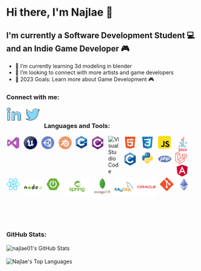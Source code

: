 # Hi there, I'm Najlae 👋 

## I'm currently a Software Development Student 💻 and an Indie Game Developer 🎮

- 🎲 I’m currently learning 3d modeling in blender
- 👯 I’m looking to connect with more artists and game developers
- 🥅 2023 Goals: Learn more about Game Development 🎮

### Connect with me:

[<img align="left" alt="LinkedIn" width="40px" src="./img/linkedin2.png" style="padding-right:10px;" />](https://linkedin.com/in/najlae-abarghache)

[<img align="left" alt="twitter" width="40px" src="./img/twitter2.png" style="padding-right:10px;" />](https://twitter.com/najlaaaae0)
&nbsp;&nbsp;

### Languages and Tools:
<img align="left" alt="Visual Studio" width="36px" src="./img/visual-studio2.png" style="padding-right:10px;" />
<img align="left" alt="Unreal" width="36px" src="./img/unreal2.png" style="padding-right:10px;" />
<img align="left" alt="Unity" width="36px" src="./img/unity.png" style="padding-right:10px;" />
<img align="left" alt="Blender" width="36px" src="./img/blender2.png" style="padding-right:10px;" />
<img align="left" alt="C++" width="30px" src="./img/cpp.png" style="padding-right:10px;" />
<img align="left" alt="C sharp" width="36px" src="./img/csharp2.png" style="padding-right:10px;" />
<img align="left" alt="Visual Studio Code" width="30px" src="https://cdn.jsdelivr.net/gh/devicons/devicon/icons/vscode/vscode-original.svg" style="padding-right:10px;" />
<img align="left" alt="HTML5" width="36px" src="./img/html2.png" style="padding-right:10px;" />
<img align="left" alt="CSS3" width="36px" src="./img/css2.png" style="padding-right:10px;" />
<img align="left" alt="JavaScript" width="34px" src="./img/js2.png" style="padding-right:10px;" />
<img align="left" alt="Java" width="43px" src="./img/java2.png" style="padding-right:10px;" />
<img align="left" alt="C" width="36px" src="./img/c2.png" style="padding-right:10px;" />
<img align="left" alt="Python" width="36px" src="./img/python2.png" style="padding-right:10px;" />
<img align="left" alt="Php" width="36px" src="./img/php2.png" style="padding-right:10px;" />
<img align="left" alt="Laravel" width="30px" src="./img/laravel.png" style="padding-right:10px;" />
<img align="left" alt="Angular" width="36px" src="./img/angular2.png" style="padding-right:10px;" />
<img align="left" alt="React" width="36px" src="./img/react2.png" style="padding-right:10px;" />
<img align="left" alt="Node.js" width="50px" src="./img/nodejs2.png" style="padding-right:10px;" />


 <img alt="Solidity" width="36px" src="./img/solidity.png" style="padding-right:10px;" />
<img align="left" alt="Spring Boot" width="36px" src="./img/spring-boot2.png" style="padding-right:10px;" />
<img align="left" alt="Spring" width="70px" src="./img/spring2.png" style="padding-right:10px;" />
<img align="left" alt="MongoDB" width="45px" src="./img/mongodb2.png" style="padding-right:10px;" />
<img align="left" alt="MySQL" width="50px" src="./img/mysql2.png" style="padding-right:10px;" />
<img align="left" alt="Oracle" width="50px" src="./img/oracle2.png" style="padding-right:10px;" />
<img align="left" alt="Git" width="36px" src="./img/git2.png" style="padding-right:10px;" />


 
 &nbsp;&nbsp;
&nbsp;&nbsp;
&nbsp;&nbsp;


<br/> 
<br/>


  ### GitHub Stats:

<img align="center" alt="najlae01's GitHub Stats" src="https://github-readme-stats.vercel.app/api?username=najlae01&show_icons=true&hide_border=false&title_color=ff652f&icon_color=FFE400&bg_color=09131B&text_color=ffffff&border_color=0c1a25" />

<br/> 
<br/>

<img display="block" align="center" src="https://github-readme-stats.vercel.app/api/top-langs/?username=najlae01&layout=compact&theme=dark&bg_color=0A0A0A" alt="Najlae's Top Languages"/>

